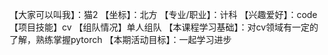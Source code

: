 【大家可以叫我】：猫2
【坐标】：北方
【专业/职业】：计科
【兴趣爱好】：code
【项目技能】cv
【组队情况】单人组队
【本课程学习基础】：对cv领域有一定的了解，熟练掌握pytorch
【本期活动目标】：一起学习进步